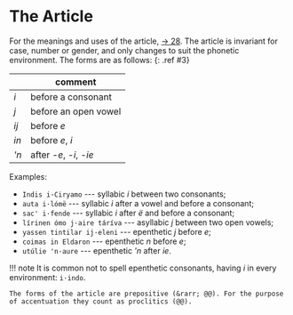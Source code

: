 # The Article

For the meanings and uses of the article, [&rarr; 28](../syntx/art.md). The article is invariant for case, number or gender, and only changes to suit the phonetic environment. The forms are as follows:
{: .ref #3}

|	|	comment	|
|	----	|	----	|
|	*i*	|	before a consonant	|
|	*j*	|	before an open vowel	|
|	*ij*	|	before *e*	|
|	*in*	|	before *e*, *i*	|
|	*'n*	|	after *-e*, *-i*, *-ie*	|

Examples:

+ `Indis i·Ciryamo` --- syllabic *i* between two consonants;
+ `auta i·lómë` --- syllabic *i* after a vowel and before a consonant;
+ `sac' i·fende` --- syllabic *i* after *ë* and before a consonant;
+ `lírinen ómo j·aire táríva` --- asyllabic *j* between two open vowels;
+ `yassen tintilar ij·eleni` --- epenthetic *j* before *e*;
+ `coimas in Eldaron` --- epenthetic *n* before *e*;
+ `utúlie 'n·aure` --- epenthetic *'n* after *ie*.

!!! note
	It is common not to spell epenthetic consonants, having *i* in every environment: `i·indo`.
	
	The forms of the article are prepositive (&rarr; @@). For the purpose of accentuation they count as proclitics (@@).